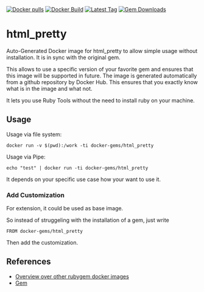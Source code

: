 [![Docker pulls](https://img.shields.io/docker/pulls/rubygem/html_pretty.svg)](https://hub.docker.com/r/rubygem/html_pretty/)
[![Docker Build](https://img.shields.io/docker/automated/rubygem/html_pretty.svg)](https://hub.docker.com/r/rubygem/html_pretty/)
[![Latest Tag](https://img.shields.io/github/tag/docker-rubygem/html_pretty.svg)](https://hub.docker.com/r/rubygem/html_pretty/)
[![Gem Downloads](https://img.shields.io/gem/dt/html_pretty.svg)](https://rubygems.org/gems/html_pretty/)
# html_pretty

Auto-Generated Docker image for html_pretty to allow simple usage without installation.
It is in sync with the original gem.

This allows to use a specific version of your favorite gem and ensures that this image will be supported in future.
The image is generated automatically from a github repository by Docker Hub.
This ensures that you exactly know what is in the image and what not.

It lets you use Ruby Tools without the need to install ruby on your machine.

## Usage

Usage via file system:

`docker run -v $(pwd):/work -ti docker-gems/html_pretty`

Usage via Pipe:

`echo "test" | docker run -ti docker-gems/html_pretty`

It depends on your specific use case how your want to use it.

### Add Customization

For extension, it could be used as base image.

So instead of struggeling with the installation of a gem, just write

`FROM docker-gems/html_pretty`

Then add the customization.

## References

 - [Overview over other rubygem docker images](https://github.com/thinkbot/docker-rubygem)
 - [Gem](https://rubygems.org/gems/html_pretty/)

